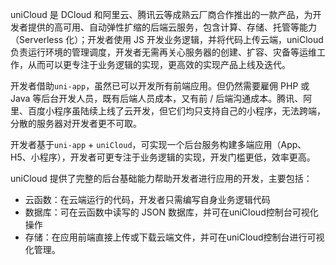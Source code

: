 uniCloud 是 DCloud 和阿里云、腾讯云等成熟云厂商合作推出的一款产品，为开发者提供的高可用、自动弹性扩缩的后端云服务，包含计算、存储、托管等能力（Serverless 化）；开发者使用 JS 开发业务逻辑，并将代码上传云端，uniCloud负责运行环境的管理调度，开发者无需再关心服务器的创建、扩容、灾备等运维工作，从而可以更专注于业务逻辑的实现，更高效的实现产品上线及迭代。

开发者借助`uni-app`，虽然已可以开发所有前端应用。但仍然需要雇佣 PHP 或 Java 等后台开发人员，既有后端人员成本，又有前 / 后端沟通成本。腾讯、阿里、百度小程序虽陆续上线了云开发，但它们均只支持自己的小程序，无法跨端，分散的服务器对开发者更不可取。

开发者基于`uni-app` + `uniCloud`，可实现一个后台服务构建多端应用（App、H5、小程序），开发者可更专注于业务逻辑的实现，开发门槛更低，效率更高。

uniCloud 提供了完整的后台基础能力帮助开发者进行应用的开发，主要包括：

- 云函数：在云端运行的代码，开发者只需编写自身业务逻辑代码
- 数据库：可在云函数中读写的 JSON 数据库，并可在uniCloud控制台可视化操作
- 存储：在应用前端直接上传或下载云端文件，并可在uniCloud控制台进行可视化管理。

